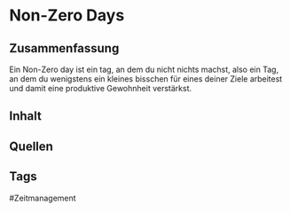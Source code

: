 # Non-Zero Days
## Zusammenfassung
Ein Non-Zero day ist ein tag, an dem du nicht nichts machst, also ein Tag, an dem du wenigstens ein kleines bisschen für eines deiner Ziele arbeitest und damit eine produktive Gewohnheit verstärkst.

## Inhalt


## Quellen


## Tags
#Zeitmanagement 
